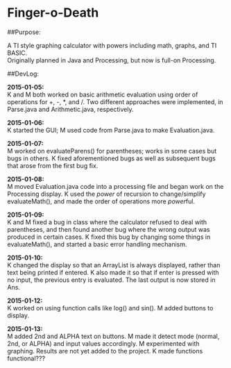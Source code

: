 Finger-o-Death
==============
##Purpose:

A TI style graphing calculator with powers including math, graphs, and TI BASIC.<br>
Originally planned in Java and Processing, but now is full-on Processing.

##DevLog:

**2015-01-05:**<br>
K and M both worked on basic arithmetic evaluation using order of operations for +, -, *, and /.
Two different approaches were implemented, in Parse.java and Arithmetic.java, respectively.

**2015-01-06:**<br>
K started the GUI; M used code from Parse.java to make Evaluation.java.

**2015-01-07:**<br>
M worked on evaluateParens() for parentheses; works in some cases but bugs in others.
K fixed aforementioned bugs as well as subsequent bugs that arose from the first bug fix.

**2015-01-08:**<br>
M moved Evaluation.java code into a processing file and began work on the Processing display.
K used the *power* of recursion to change/simplify evaluateMath(), and made the order of operations more *power*ful.

**2015-01-09:**<br>
K and M fixed a bug in class where the calculator refused to deal with parentheses,
and then found another bug where the wrong output was produced in certain cases.
K fixed this bug by changing some things in evaluateMath(), and started a basic error handling mechanism.

**2015-01-10:**<br>
K changed the display so that an ArrayList is always displayed, rather than text being printed if entered.
K also made it so that if enter is pressed with no input, the previous entry is evaluated. The last output is now stored in Ans.

**2015-01-12:**<br>
K worked on using function calls like log() and sin().
M added buttons to display.

**2015-01-13:**<br>
M added 2nd and ALPHA text on buttons.
M made it detect mode (normal, 2nd, or ALPHA) and input values accordingly.
M experimented with graphing. Results are not yet added to the project.
K made functions functional???
